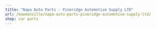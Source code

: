 ```yaml
---
title: "Napa Auto Parts - Pineridge Automotive Supply LTD"
url: /bowmanville/napa-auto-parts-pineridge-automotive-supply-ltd/
shop: car parts
---
```

